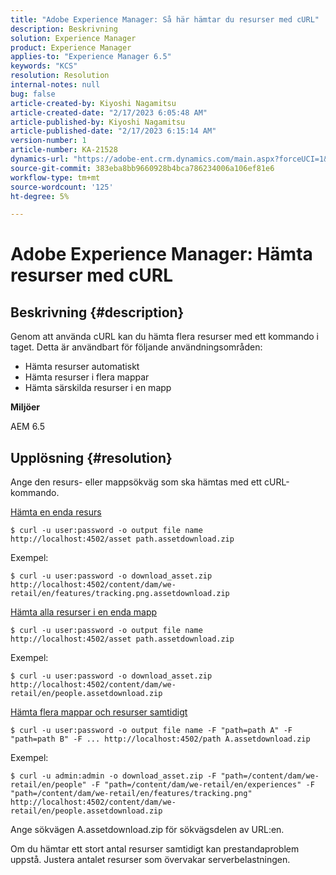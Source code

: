 ```yaml
---
title: "Adobe Experience Manager: Så här hämtar du resurser med cURL"
description: Beskrivning
solution: Experience Manager
product: Experience Manager
applies-to: "Experience Manager 6.5"
keywords: "KCS"
resolution: Resolution
internal-notes: null
bug: false
article-created-by: Kiyoshi Nagamitsu
article-created-date: "2/17/2023 6:05:48 AM"
article-published-by: Kiyoshi Nagamitsu
article-published-date: "2/17/2023 6:15:14 AM"
version-number: 1
article-number: KA-21528
dynamics-url: "https://adobe-ent.crm.dynamics.com/main.aspx?forceUCI=1&pagetype=entityrecord&etn=knowledgearticle&id=0898611e-89ae-ed11-aad1-6045bd006d92"
source-git-commit: 383eba8bb9660928b4bca786234006a106ef81e6
workflow-type: tm+mt
source-wordcount: '125'
ht-degree: 5%

---
```


# Adobe Experience Manager: Hämta resurser med cURL

## Beskrivning {#description}


Genom att använda cURL kan du hämta flera resurser med ett kommando i taget. Detta är användbart för följande användningsområden:

- Hämta resurser automatiskt
- Hämta resurser i flera mappar
- Hämta särskilda resurser i en mapp


<b>Miljöer</b>

AEM 6.5


## Upplösning {#resolution}


Ange den resurs- eller mappsökväg som ska hämtas med ett cURL-kommando.

<u>Hämta en enda resurs</u>


```
$ curl -u user:password -o output file name http://localhost:4502/asset path.assetdownload.zip
```


Exempel:


```
$ curl -u user:password -o download_asset.zip http://localhost:4502/content/dam/we-retail/en/features/tracking.png.assetdownload.zip
```


<u>Hämta alla resurser i en enda mapp</u>


```
$ curl -u user:password -o output file name http://localhost:4502/asset path.assetdownload.zip
```


Exempel:


```
$ curl -u user:password -o download_asset.zip http://localhost:4502/content/dam/we-retail/en/people.assetdownload.zip
```


<u>Hämta flera mappar och resurser samtidigt</u>


```
$ curl -u user:password -o output file name -F "path=path A" -F "path=path B" -F ... http://localhost:4502/path A.assetdownload.zip
```


Exempel:


```
$ curl -u admin:admin -o download_asset.zip -F "path=/content/dam/we-retail/en/people" -F "path=/content/dam/we-retail/en/experiences" -F "path=/content/dam/we-retail/en/features/tracking.png" http://localhost:4502/content/dam/we-retail/en/people.assetdownload.zip
```


Ange sökvägen A.assetdownload.zip för sökvägsdelen av URL:en.

Om du hämtar ett stort antal resurser samtidigt kan prestandaproblem uppstå. Justera antalet resurser som övervakar serverbelastningen.
